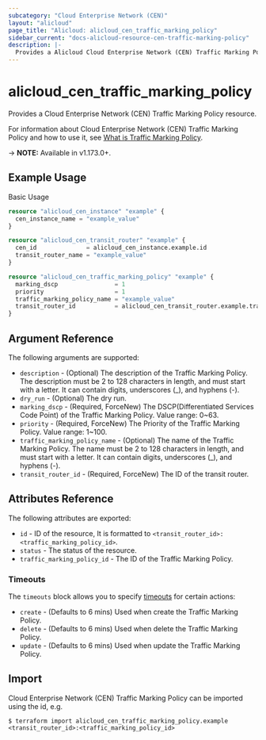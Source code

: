 ```yaml
---
subcategory: "Cloud Enterprise Network (CEN)"
layout: "alicloud"
page_title: "Alicloud: alicloud_cen_traffic_marking_policy"
sidebar_current: "docs-alicloud-resource-cen-traffic-marking-policy"
description: |-
  Provides a Alicloud Cloud Enterprise Network (CEN) Traffic Marking Policy resource.
---
```


# alicloud\_cen\_traffic\_marking\_policy

Provides a Cloud Enterprise Network (CEN) Traffic Marking Policy resource.

For information about Cloud Enterprise Network (CEN) Traffic Marking Policy and how to use it, see [What is Traffic Marking Policy](https://help.aliyun.com/document_detail/419025.html).

-> **NOTE:** Available in v1.173.0+.

## Example Usage

Basic Usage

```terraform
resource "alicloud_cen_instance" "example" {
  cen_instance_name = "example_value"
}

resource "alicloud_cen_transit_router" "example" {
  cen_id              = alicloud_cen_instance.example.id
  transit_router_name = "example_value"
}

resource "alicloud_cen_traffic_marking_policy" "example" {
  marking_dscp                = 1
  priority                    = 1
  traffic_marking_policy_name = "example_value"
  transit_router_id           = alicloud_cen_transit_router.example.transit_router_id
}
```

## Argument Reference

The following arguments are supported:

* `description` - (Optional) The description of the Traffic Marking Policy. The description must be 2 to 128 characters in length, and must start with a letter. It can contain digits, underscores (_), and hyphens (-).
* `dry_run` - (Optional) The dry run.
* `marking_dscp` - (Required, ForceNew) The DSCP(Differentiated Services Code Point) of the Traffic Marking Policy. Value range: 0~63.
* `priority` - (Required, ForceNew) The Priority of the Traffic Marking Policy. Value range: 1~100.
* `traffic_marking_policy_name` - (Optional) The name of the Traffic Marking Policy. The name must be 2 to 128 characters in length, and must start with a letter. It can contain digits, underscores (_), and hyphens (-).
* `transit_router_id` - (Required, ForceNew) The ID of the transit router.

## Attributes Reference

The following attributes are exported:

* `id` - ID of the resource, It is formatted to `<transit_router_id>:<traffic_marking_policy_id>`.
* `status` - The status of the resource.
* `traffic_marking_policy_id` - The ID of the Traffic Marking Policy.

### Timeouts

The `timeouts` block allows you to specify [timeouts](https://www.terraform.io/docs/configuration-0-11/resources.html#timeouts) for certain actions:

* `create` - (Defaults to 6 mins) Used when create the Traffic Marking Policy.
* `delete` - (Defaults to 6 mins) Used when delete the Traffic Marking Policy.
* `update` - (Defaults to 6 mins) Used when update the Traffic Marking Policy.

## Import

Cloud Enterprise Network (CEN) Traffic Marking Policy can be imported using the id, e.g.

```
$ terraform import alicloud_cen_traffic_marking_policy.example <transit_router_id>:<traffic_marking_policy_id>
```